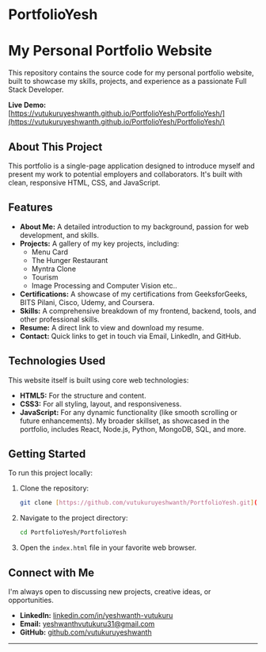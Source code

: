 # PortfolioYesh

# My Personal Portfolio Website
This repository contains the source code for my personal portfolio website, built to showcase my skills, projects, and experience as a passionate Full Stack Developer.

**Live Demo:** [https://vutukuruyeshwanth.github.io/PortfolioYesh/PortfolioYesh/](https://vutukuruyeshwanth.github.io/PortfolioYesh/PortfolioYesh/)

## About This Project
This portfolio is a single-page application designed to introduce myself and present my work to potential employers and collaborators. It's built with clean, responsive HTML, CSS, and JavaScript.

## Features
* **About Me:** A detailed introduction to my background, passion for web development, and skills.
* **Projects:** A gallery of my key projects, including:
    * Menu Card
    * The Hunger Restaurant
    * Myntra Clone
    * Tourism
    * Image Processing and Computer Vision etc..
* **Certifications:** A showcase of my certifications from GeeksforGeeks, BITS Pilani, Cisco, Udemy, and Coursera.
* **Skills:** A comprehensive breakdown of my frontend, backend, tools, and other professional skills.
* **Resume:** A direct link to view and download my resume.
* **Contact:** Quick links to get in touch via Email, LinkedIn, and GitHub.

## Technologies Used
This website itself is built using core web technologies:
* **HTML5:** For the structure and content.
* **CSS3:** For all styling, layout, and responsiveness.
* **JavaScript:** For any dynamic functionality (like smooth scrolling or future enhancements).
My broader skillset, as showcased in the portfolio, includes React, Node.js, Python, MongoDB, SQL, and more.

## Getting Started
To run this project locally:

1.  Clone the repository:
    ```bash
    git clone [https://github.com/vutukuruyeshwanth/PortfolioYesh.git](https://github.com/vutukuruyeshwanth/PortfolioYesh.git)
    ```
2.  Navigate to the project directory:
    ```bash
    cd PortfolioYesh/PortfolioYesh
    ```
3.  Open the `index.html` file in your favorite web browser.

## Connect with Me
I'm always open to discussing new projects, creative ideas, or opportunities.

* **LinkedIn:** [linkedin.com/in/yeshwanth-vutukuru](https://www.linkedin.com/in/yeshwanth-vutukuru)
* **Email:** [yeshwanthvutukuru31@gmail.com](mailto:yeshwanthvutukuru31@gmail.com)
* **GitHub:** [github.com/vutukuruyeshwanth](https://github.com/vutukuruyeshwanth)

---
